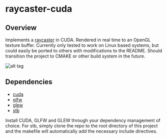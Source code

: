 # raycaster-cuda

## Overview

Implements a [raycaster](https://en.wikipedia.org/wiki/Ray_casting) in CUDA. Rendered in real time to an OpenGL texture buffer. Currently only tested to work on Linux based systems, but could easily be ported to others with modifications to the README. Should transition the project to CMAKE or other build system in the future.

![alt tag](https://raw.githubusercontent.com/imalerich/raycaster-cuda/master/img/scrot.png)

## Dependencies

- [cuda](https://www.nvidia.com/object/cuda_home_new.html)
- [glfw](www.glfw.org)
- [glew](http://glew.sourceforge.net)
- [stb](https://github.com/nothings/stb)

Install CUDA, GLFW and GLEW through your dependency management of choice. For stb, simply clone the repo to the root directory of this project and the makefile will automatically add the necessary include directives.
